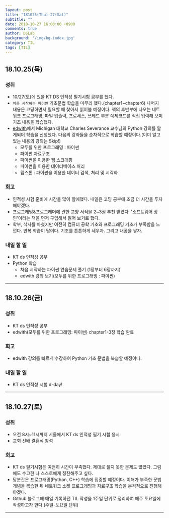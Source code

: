 ```yaml
---
layout: post
title: "181025(Thu)-27(Sat)"
subtitle: ""
date: 2018-10-27 16:00:00 +0900
comments: true
author: DSLab
background: '/img/bg-index.jpg'
category: TIL
tags: [TIL]
---
```


## 18.10.25(목)
### 성취
  - 10/27(토)에 있을 KT DS 인적성 필기시험 공부를 했다.
  - `처음 시작하는 파이썬` 기초문법 학습을 마무리 했다.(chapter1~chapter6) 나머지 내용은 코딩하면서 필요할 때 찾아서 읽어볼 예정이다. 책의 후반부에 나오는 네트워크 프로그래밍, 파일 입출력, 프로세스, 쓰레드 부분 예제코드를 직접 입력해 보며 기초 내용을 학습했다.
  - [edwith](https://www.edwith.org/)에서 Michigan 대학교 Charles Severance 교수님의 Python 강의를 알게되어 학습을 신청했다. 다음의 강좌들을 순차적으로 학습할 예정이다.(이미 알고 있는 내용의 강의는 Skip!)
    - 모두를 위한 프로그래밍 : 파이썬
    - 파이썬 자료구조
    - 파이썬을 이용한 웹 스크래핑
    - 파이썬을 이용한 데이터베이스 처리
    - 캡스톤 : 파이썬을 이용한 데이터 검색, 처리 및 시각화

### 회고
  - 인적성 시험 준비에 시간을 많이 할애했다. 내일은 코딩 공부에 조금 더 시간을 투자해야겠다.
  - 프로그래밍&프로그래머에 관한 교양 서적을 2~3권 추천 받았다. '소프트웨어 장인'이라는 책을 먼저 구입해서 읽어 보기로 했다.
  - 학부, 석사를 마쳤지만 여전히 컴퓨터 공학 기초와 프로그래밍 기초가 부족함을 느낀다. 반복 학습이 답이다. 기초를 튼튼하게 세우자. 그리고 내공을 쌓자.

### 내일 할 일
  - KT ds 인적성 공부
  - Python 학습
    - 처음 시작하는 파이썬 연습문제 풀기 (1장부터 6장까지)
    - edwith 강의 보기(모두를 위한 프로그래밍 : 파이썬)

---

## 18.10.26(금)
### 성취
  - KT ds 인적성 공부
  - edwith(모두를 위한 프로그래밍: 파이썬) chapter1-3장 학습 완료

### 회고
  - edwith 강의를 빠르게 수강하여 Python 기초 문법을 복습할 예정이다.

### 내일 할 일
  - KT ds 인적성 시험 d-day!

---

## 18.10.27(토)
### 성취
  - 오전 8시~11시까지 서울에서 KT ds 인적성 필기 시험 응시
  - 교회 선배 결혼식 참석

### 회고
  - KT ds 필기시험은 여전히 시간이 부족했다. 제대로 풀지 못한 문제도 많았다. 그럼에도 수고한 나 스스로에게 칭찬해주고 싶다.
  - 당분간은 프로그래밍(Python, C++) 학습에 집중할 예정이다. 이해가 부족한 문법 개념을 복습한 뒤 네트워크 소켓 프로그래밍과 자료구조 학습을 본격적으로 진행해야겠다.
  - Github 블로그에 매일 기록하던 TIL 작성을 1주일 단위로 정리하여 매주 토요일에 작성하고자 한다.(주일-토요일 단위)

---
